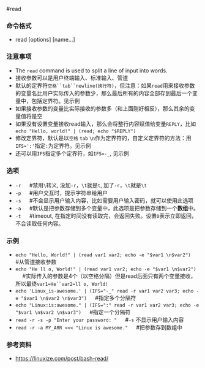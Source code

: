 #read

### 命令格式
- read [options] [name...]

### 注意事项

- The `read` command is used to split a line of input into words.
- 接收参数可以是用户终端输入、标准输入、管道
- 默认的定界符`空格``tab``newline(换行符)`，但注意：如果`read`用来接收参数的变量名比用户实际传入的参数少，那么最后所有的内容全部存到最后一个变量中，包括定界符。见示例
- 如果接收参数的变量比实际接收的参数多（和上面刚好相反），那么其余的变量值将是空
- 如果没有设置变量接收read输入，那么会将整行内容赋值给变量`REPLY`，比如`echo "Hello, world!" | (read; echo "$REPLY")`
- 修改定界符，默认是以`空格` `tab` `\n`作为定界符的，自定义定界符的方法：用`IFS=':'`指定`:`为定界符。见示例
- 还可以用`IFS`指定多个定界符，如`IFS=-_`, 见示例

### 选项

- `-r`        &emsp; #禁用`\`转义, 没加`-r`，`\t`就是`t`, 加了`-r`，`\t`就是`\t`
- `-p`        &emsp; #用户交互时，提示字符串给用户
- `-s`        &emsp; #不会显示用户输入内容，比如需要用户输入密码，就可以使用此选项
- `-a`        &emsp; #默认是把参数存储到多个变量中，此选项是把参数存储到一个**数组**中。
- `-t`        &emsp; #timeout, 在指定时间没有读取完，会返回失败。设置`0`表示立即返回，不会读取任何内容。

### 示例

- `echo "Hello, World!" | (read var1 var2; echo -e "$var1 \n$var2")`        &emsp; #从管道接收参数
- `echo "He ll o, World!" | (read var1 var2; echo -e "$var1 \n$var2")`        &emsp; #实际传入的参数是4个（以空格分隔）但是read后面只有两个变量接收，所以最终`var1=He``var2=ll o, World!`
- `echo 'Linux_is-awesome.' | (IFS="-_" read -r var1 var2 var3; echo -e "$var1 \n$var2 \n$var3")`       &emsp; #指定多个分隔符
- `echo "Linux:is:awesome." | (IFS=":" read -r var1 var2 var3; echo -e "$var1 \n$var2 \n$var3")`        &emsp; #指定一个分隔符
- `read -r -s -p "Enter your password: "`       &emsp; #`-s` 不显示用户输入内容
- `read -r -a MY_ARR <<< "Linux is awesome."`       &emsp; #把参数存到数组中

### 参考资料
- https://linuxize.com/post/bash-read/
